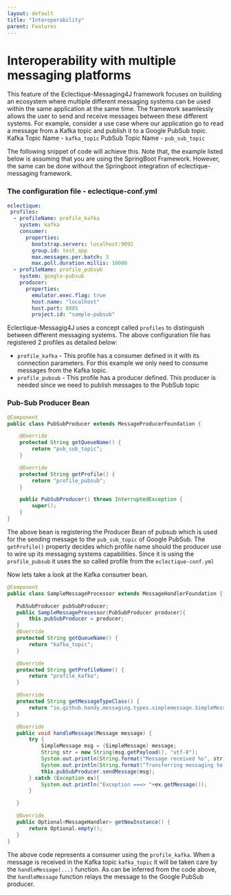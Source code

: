 ```yaml
---
layout: default
title: "Interoperability"
parent: Features
---
```


# Interoperability with multiple messaging platforms
This feature of the Eclectique-Messaging4J framework focuses on building an ecosystem where multiple different messaging systems can be used within the same application at the same time. The framework seamlessly allows the user to send and receive messages between these different systems. 
For example, consider a use case where our application go to read a message from a Kafka topic and publish it to a Google PubSub topic. 
Kafka Topic Name - `kafka_topic`
PubSub Topic Name - `pub_sub_topic`

The following snippet of code will achieve this. Note that, the example listed below is assuming that you are using the SpringBoot Framework. However, the same can be done without the Springboot integration of eclectique-messaging framework.


### The configuration file - eclectique-conf.yml
```yaml
eclectique:
 profiles:
  - profileName: profile_kafka
    system: kafka
    consumer:
      properties:
        bootstrap.servers: localhost:9092
        group.id: test_app
        max.messages.per.batch: 3
        max.poll.duration.millis: 10000
  - profileName: profile_pubsub
    system: google-pubsub
    producer:
      properties:
        emulator.exec.flag: true
        host.name: "localhost"
        host.port: 8085
        project.id: "sample-pubsub"
```


Eclectique-Messagig4J uses a concept called `profiles` to distinguish between different messaging systems. The above configuration file has registered 2 profiles as detailed below:
- `profile_kafka` - This profile has a consumer defined in it with its connection parameters. For this example we only need to consume messages from the Kafka topic.
- `profile_pubsub` - This profile has a producer defined. This producer is needed since we need to publish messages to the PubSub topic

### Pub-Sub Producer Bean
```java
@Component
public class PubSubProducer extends MessageProducerFoundation {

    @Override
    protected String getQueueName() {
        return "pub_sub_topic";
    }

    @Override
    protected String getProfile() {
        return "profile_pubsub";
    }

    public PubSubProducer() throws InterruptedException {
        super();
    }
}

```
 The above bean is registering the Producer Bean of pubsub which is used for the sending message to the `pub_sub_topic` of Google PubSub. The `getProfile()` property decides which profile name should the producer use to wire up its messaging systems capabilities. Since it is using the `profile_pubsub` it uses the so called profile from the `eclectique-conf.yml`
 
 Now lets take a look at the Kafka consumer bean.

 ```java
 @Component
public class SampleMessageProcessor extends MessageHandlerFoundation {

    PubSubProducer pubSubProducer;
    public SampleMessageProcessor(PubSubProducer producer){
        this.pubSubProducer = producer;
    }
    @Override
    protected String getQueueName() {
        return "kafka_topic";
    }

    @Override
    protected String getProfileName() {
        return "profile_kafka";
    }

    @Override
    protected String getMessageTypeClass() {
        return "io.github.handy.messaging.types.simplemessage.SimpleMessage";
    }

    @Override
    public void handleMessage(Message message) {
        try {
            SimpleMessage msg = (SimpleMessage) message;
            String str = new String(msg.getPayload(), "utf-8");
            System.out.println(String.format("Message received %s", str));
            System.out.println(String.format("Transferring messaging to PubSub"));
            this.pubSubProducer.sendMessage(msg);
        } catch (Exception ex){
            System.out.println("Exception ===> "+ex.getMessage());
        }

    }

    @Override
    public Optional<MessageHandler> getNewInstance() {
        return Optional.empty();
    }
}
 ```
The above code represents a consumer using the `profile_kafka`. When a message is received in the Kafka topic `kafka_topic` it will be taken care by the `handleMessage(...)` function. As can be inferred from the code above, the `handleMessage` function relays the message to the Google PubSub producer.

